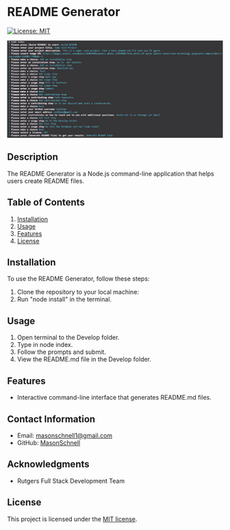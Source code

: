 # README Generator

[![License: MIT](https://img.shields.io/badge/License-MIT-yellow.svg)](https://opensource.org/licenses/MIT)

![App Screenshot](<./images/Screenshot%20(11).png>)

## Description

The README Generator is a Node.js command-line application that helps users create README files.

## Table of Contents

1. [Installation](#installation)
2. [Usage](#usage)
3. [Features](#features)
4. [License](#license)

## Installation

To use the README Generator, follow these steps:

1. Clone the repository to your local machine:
2. Run "node install" in the terminal.

## Usage

1. Open terminal to the Develop folder.
2. Type in node index.
3. Follow the prompts and submit.
4. View the README.md file in the Develop folder.

## Features

-   Interactive command-line interface that generates README.md files.

## Contact Information

-   Email: masonschnell1@gmail.com
-   GitHub: [MasonSchnell](https://github.com/MasonSchnell)

## Acknowledgments

-   Rutgers Full Stack Development Team

## License

This project is licensed under the [MIT license](https://opensource.org/licenses/MIT).
